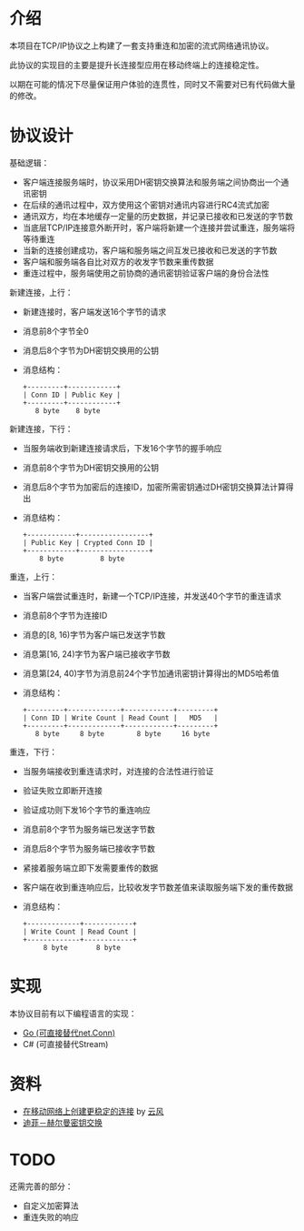 介绍
====

本项目在TCP/IP协议之上构建了一套支持重连和加密的流式网络通讯协议。

此协议的实现目的主要是提升长连接型应用在移动终端上的连接稳定性。

以期在可能的情况下尽量保证用户体验的连贯性，同时又不需要对已有代码做大量的修改。

协议设计
=======

基础逻辑：

+ 客户端连接服务端时，协议采用DH密钥交换算法和服务端之间协商出一个通讯密钥
+ 在后续的通讯过程中，双方使用这个密钥对通讯内容进行RC4流式加密
+ 通讯双方，均在本地缓存一定量的历史数据，并记录已接收和已发送的字节数
+ 当底层TCP/IP连接意外断开时，客户端将新建一个连接并尝试重连，服务端将等待重连
+ 当新的连接创建成功，客户端和服务端之间互发已接收和已发送的字节数
+ 客户端和服务端各自比对双方的收发字节数来重传数据
+ 重连过程中，服务端使用之前协商的通讯密钥验证客户端的身份合法性

新建连接，上行：

+ 新建连接时，客户端发送16个字节的请求
+ 消息前8个字节全0
+ 消息后8个字节为DH密钥交换用的公钥
+ 消息结构：

	```
	+---------+------------+
	| Conn ID | Public Key |
	+---------+------------+
	   8 byte    8 byte
	```

新建连接，下行：

+ 当服务端收到新建连接请求后，下发16个字节的握手响应
+ 消息前8个字节为DH密钥交换用的公钥
+ 消息后8个字节为加密后的连接ID，加密所需密钥通过DH密钥交换算法计算得出
+ 消息结构：

	```
	+------------+-----------------+
	| Public Key | Crypted Conn ID |
	+------------+-----------------+
	    8 byte         8 byte
	```

重连，上行：

+ 当客户端尝试重连时，新建一个TCP/IP连接，并发送40个字节的重连请求
+ 消息前8个字节为连接ID
+ 消息的[8, 16)字节为客户端已发送字节数
+ 消息第[16, 24)字节为客户端已接收字节数
+ 消息第[24, 40)字节为消息前24个字节加通讯密钥计算得出的MD5哈希值
+ 消息结构：

	```
	+---------+-------------+------------+---------+
	| Conn ID | Write Count | Read Count |   MD5   |
	+---------+-------------+------------+---------+
	   8 byte     8 byte        8 byte     16 byte
	```

重连，下行：

+ 当服务端接收到重连请求时，对连接的合法性进行验证
+ 验证失败立即断开连接
+ 验证成功则下发16个字节的重连响应
+ 消息前8个字节为服务端已发送字节数
+ 消息后8个字节为服务端已接收字节数
+ 紧接着服务端立即下发需要重传的数据
+ 客户端在收到重连响应后，比较收发字节数差值来读取服务端下发的重传数据
+ 消息结构：

	```
	+-------------+------------+
	| Write Count | Read Count |
	+-------------+------------+
	     8 byte       8 byte
	```

实现
====

本协议目前有以下编程语言的实现：

+ [Go (可直接替代net.Conn)](https://github.com/funny/snet/tree/master/golang)
+ C# (可直接替代Stream)

资料
=======

+ [在移动网络上创建更稳定的连接](http://blog.codingnow.com/2014/02/connection_reuse.html) by [云风](https://github.com/cloudwu)
+ [迪菲－赫尔曼密钥交换](https://zh.wikipedia.org/wiki/%E8%BF%AA%E8%8F%B2%EF%BC%8D%E8%B5%AB%E5%B0%94%E6%9B%BC%E5%AF%86%E9%92%A5%E4%BA%A4%E6%8D%A2)

TODO
====

还需完善的部分：

+ 自定义加密算法
+ 重连失败的响应